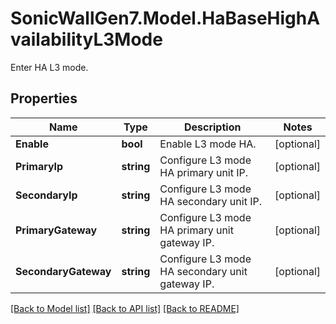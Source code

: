 # SonicWallGen7.Model.HaBaseHighAvailabilityL3Mode
Enter HA L3 mode.

## Properties

Name | Type | Description | Notes
------------ | ------------- | ------------- | -------------
**Enable** | **bool** | Enable L3 mode HA. | [optional] 
**PrimaryIp** | **string** | Configure L3 mode HA primary unit IP. | [optional] 
**SecondaryIp** | **string** | Configure L3 mode HA secondary unit IP. | [optional] 
**PrimaryGateway** | **string** | Configure L3 mode HA primary unit gateway IP. | [optional] 
**SecondaryGateway** | **string** | Configure L3 mode HA secondary unit gateway IP. | [optional] 

[[Back to Model list]](../README.md#documentation-for-models) [[Back to API list]](../README.md#documentation-for-api-endpoints) [[Back to README]](../README.md)

